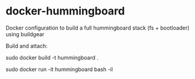 # docker-hummingboard
Docker configuration to build a full hummingboard stack (fs + bootloader) using buildgear

Build and attach:

sudo docker build -t hummingboard .

sudo docker run -it hummingboard bash -il
